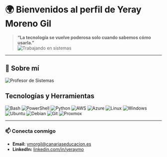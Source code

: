# 🌍 Bienvenidos al perfil de Yeray Moreno Gil

> **“La tecnología se vuelve poderosa solo cuando sabemos cómo usarla.”**  
![Trabajando en sistemas](https://media.giphy.com/media/ZVik7pBtu9dNS/giphy.gif)

---

## 👋 Sobre mí

![Profesor de Sistemas](https://img.shields.io/badge/Profesor%20de%20Sistemas-blue?style=flat-square&logo=microsoft)  



## Tecnologías y Herramientas

![Bash](https://img.shields.io/badge/Bash-%2312100E.svg?style=flat-square&logo=gnu-bash&logoColor=white)
![PowerShell](https://img.shields.io/badge/PowerShell-%235391FE.svg?style=flat-square&logo=powershell&logoColor=white)
![Python](https://img.shields.io/badge/Python-%233776AB.svg?style=flat-square&logo=python&logoColor=white)
![AWS](https://img.shields.io/badge/AWS-%23FF9900.svg?style=flat-square&logo=amazon-aws&logoColor=white)
![Azure](https://img.shields.io/badge/Azure-%230072C6.svg?style=flat-square&logo=microsoft-azure&logoColor=white)
![Linux](https://img.shields.io/badge/Linux-%23FCC624.svg?style=flat-square&logo=linux&logoColor=black)
![Windows](https://img.shields.io/badge/Windows-%230078D6.svg?style=flat-square&logo=windows&logoColor=white)
![Ubuntu](https://img.shields.io/badge/Ubuntu-%23E95420.svg?style=flat-square&logo=ubuntu&logoColor=white)
![Debian](https://img.shields.io/badge/Debian-%23A81D33.svg?style=flat-square&logo=debian&logoColor=white)
![Git](https://img.shields.io/badge/Git-%23F05032.svg?style=flat-square&logo=git&logoColor=white)
![Proxmox](https://img.shields.io/badge/Proxmox-%23DDE2E1.svg?style=flat-square&logo=proxmox&logoColor=green)

---



### 📫 Conecta conmigo
- **Email:** ymorgil@canariaseducacion.es
- **LinkedIn:** [linkedin.com/in/yeraymo](https://linkedin.com/in/yeraymo)

